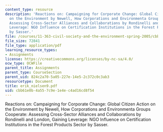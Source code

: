 ```yaml
---
content_type: resource
description: 'Reactions on: Campaigning for Corporate Change: Global Citizen Action
  on the Environment by Newell, How Corporations and Environmenta Groups Cooperate:
  Assessing Cross-Sector Alliances and Collaborations by Rondinelli and London, Gaining
  Leverage: NGO Influence on Certification Institutions in the Forest Products Sector
  by Sasser.'
file: /courses/11-363-civil-society-and-the-environment-spring-2005/cbb61e0b4a557c9e1e4ec4ad16cd8f54_erik_nielsen9.pdf
file_size: 72841
file_type: application/pdf
learning_resource_types:
- Assignments
license: https://creativecommons.org/licenses/by-nc-sa/4.0/
ocw_type: OCWFile
parent_title: Assignments
parent_type: CourseSection
parent_uid: 824c2a70-5a05-227e-14e5-2c372c0c3ab3
resourcetype: Document
title: erik_nielsen9.pdf
uid: cbb61e0b-4a55-7c9e-1e4e-c4ad16cd8f54
---
```

Reactions on: Campaigning for Corporate Change: Global Citizen Action on the Environment by Newell, How Corporations and Environmenta Groups Cooperate: Assessing Cross-Sector Alliances and Collaborations by Rondinelli and London, Gaining Leverage: NGO Influence on Certification Institutions in the Forest Products Sector by Sasser.